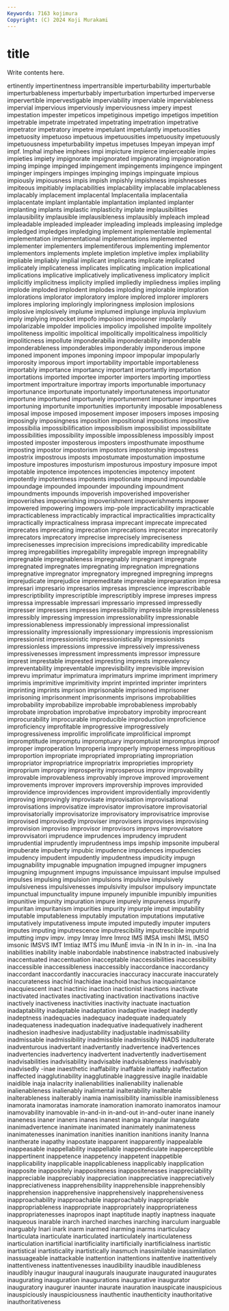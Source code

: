 ```yaml
---
Keywords: 7163 kojimura
Copyright: (C) 2024 Koji Murakami
---
```


# title

Write contents here.



ertinently impertinentness impertransible imperturbability imperturbable imperturbableness imperturbably
imperturbation imperturbed imperverse impervertible impervestigable imperviability imperviable imperviableness impervial impervious
imperviously imperviousness impery impest impestation impester impeticos impetiginous impetigo impetigos
impetition impetrable impetrate impetrated impetrating impetration impetrative impetrator impetratory impetre
impetulant impetulantly impetuosities impetuosity impetuoso impetuous impetuousities impetuousity impetuously impetuousness
impeturbability impetus impetuses Impeyan impeyan impf impf. Imphal imphee imphees
impi impicture impierce impierceable impies impieties impiety impignorate impignorated impignorating
impignoration imping impinge impinged impingement impingements impingence impingent impinger impingers
impinges impinging impings impinguate impious impiously impiousness impis impish impishly
impishness impishnesses impiteous impitiably implacabilities implacability implacable implacableness implacably implacement
implacental Implacentalia implacentalia implacentate implant implantable implantation implanted implanter implanting
implants implastic implasticity implate implausibilities implausibility implausible implausibleness implausibly impleach
implead impleadable impleaded impleader impleading impleads impleasing impledge impledged impledges
impledging implement implementable implemental implementation implementational implementations implemented implementer implementers
implementiferous implementing implementor implementors implements implete impletion impletive implex impliability
impliable impliably implial implicant implicants implicate implicated implicately implicateness implicates
implicating implication implicational implications implicative implicatively implicativeness implicatory implicit implicitly
implicitness implicity implied impliedly impliedness implies impling implode imploded implodent
implodes imploding implorable imploration implorations implorator imploratory implore implored implorer
implorers implores imploring imploringly imploringness implosion implosions implosive implosively implume
implumed implunge impluvia impluvium imply implying impocket impofo impoison impoisoner
impolarily impolarizable impolder impolicies impolicy impolished impolite impolitely impoliteness impolitic
impolitical impolitically impoliticalness impoliticly impoliticness impollute imponderabilia imponderability imponderable imponderableness
imponderables imponderably imponderous impone imponed imponent impones imponing impoor impopular
impopularly imporosity imporous import importability importable importableness importably importance importancy
important importantly importation importations imported importee importer importers importing importless
importment importraiture importray imports importunable importunacy importunance importunate importunately importunateness
importunator importune importuned importunely importunement importuner importunes importuning importunite importunities
importunity imposable imposableness imposal impose imposed imposement imposer imposers imposes
imposing imposingly imposingness imposition impositional impositions impositive impossibilia impossibilification impossibilism
impossibilist impossibilitate impossibilities impossibility impossible impossibleness impossibly impost imposted imposter
imposterous imposters imposthumate imposthume imposting impostor impostorism impostors impostorship impostress
impostrix impostrous imposts impostumate impostumation impostume imposture impostures imposturism imposturous
impostury imposure impot impotable impotence impotences impotencies impotency impotent impotently
impotentness impotents impotionate impound impoundable impoundage impounded impounder impounding impoundment
impoundments impounds impoverish impoverished impoverisher impoverishes impoverishing impoverishment impoverishments impower
impowered impowering impowers imp-pole impracticability impracticable impracticableness impracticably impractical impracticalities
impracticality impractically impracticalness imprasa imprecant imprecate imprecated imprecates imprecating imprecation
imprecations imprecator imprecatorily imprecators imprecatory imprecise imprecisely impreciseness imprecisenesses imprecision
imprecisions impredicability impredicable impreg impregabilities impregability impregable impregn impregnability impregnable
impregnableness impregnably impregnant impregnate impregnated impregnates impregnating impregnation impregnations impregnative
impregnator impregnatory impregned impregning impregns imprejudicate imprejudice impremeditate imprenable impreparation
impresa impresari impresario impresarios impresas imprescience imprescribable imprescriptibility imprescriptible imprescriptibly
imprese impreses impress impressa impressable impressari impressario impressed impressedly impresser
impressers impresses impressibility impressible impressibleness impressibly impressing impression impressionability impressionable
impressionableness impressionably impressional impressionalist impressionality impressionally impressionary impressionis impressionism impressionist
impressionistic impressionistically impressionists impressionless impressions impressive impressively impressiveness impressivenesses impressment
impressments impressor impressure imprest imprestable imprested impresting imprests imprevalency impreventability
impreventable imprevisibility imprevisible imprevision imprevu imprimatur imprimatura imprimaturs imprime impriment
imprimery imprimis imprimitive imprimitivity imprint imprinted imprinter imprinters imprinting imprints
imprison imprisonable imprisoned imprisoner imprisoning imprisonment imprisonments imprisons improbabilities improbability
improbabilize improbable improbableness improbably improbate improbation improbative improbatory improbity improcreant
improcurability improcurable improducible improduction improficience improficiency improfitable improgressive improgressively improgressiveness
improlific improlificate improlificical imprompt impromptitude impromptu impromptuary impromptuist impromptus improof
improper improperation Improperia improperly improperness impropitious improportion impropriate impropriated impropriating
impropriation impropriator impropriatrice impropriatrix improprieties impropriety improprium impropry improsperity improsperous
improv improvability improvable improvableness improvably improve improved improvement improvements improver
improvers improvership improves improvided improvidence improvidences improvident improvidentially improvidently improving
improvingly improvisate improvisation improvisational improvisations improvisatize improvisator improvisatore improvisatorial improvisatorially
improvisatorize improvisatory improvisatrice improvise improvised improvisedly improviser improvisers improvises improvising
improvision improviso improvisor improvisors improvs improvvisatore improvvisatori imprudence imprudences imprudency
imprudent imprudential imprudently imprudentness imps impship impsonite impuberal impuberate impuberty
impubic impudence impudences impudencies impudency impudent impudently impudentness impudicity impugn
impugnability impugnable impugnation impugned impugner impugners impugning impugnment impugns impuissance
impuissant impulse impulsed impulses impulsing impulsion impulsions impulsive impulsively impulsiveness
impulsivenesses impulsivity impulsor impulsory impunctate impunctual impunctuality impune impunely impunible
impunibly impunities impunitive impunity impuration impure impurely impureness impurify impuritan
impuritanism impurities impurity impurple imput imputability imputable imputableness imputably imputation
imputations imputative imputatively imputativeness impute imputed imputedly imputer imputers imputes
imputing imputrescence imputrescibility imputrescible imputrid imputting impv impv. impy Imray
Imre Imroz IMS IMSA imshi IMSL IMSO imsonic IMSVS IMT
Imtiaz IMTS imu IMunE imvia -in IN In in in-
in. -ina Ina inabilities inability inable inabordable inabstinence inabstracted inabusively
inaccentuated inaccentuation inacceptable inaccessibilities inaccessibility inaccessible inaccessibleness inaccessibly inaccordance inaccordancy
inaccordant inaccordantly inaccuracies inaccuracy inaccurate inaccurately inaccurateness inachid Inachidae inachoid
Inachus inacquaintance inacquiescent inact inactinic inaction inactionist inactions inactivate inactivated
inactivates inactivating inactivation inactivations inactive inactively inactiveness inactivities inactivity inactuate
inactuation inadaptability inadaptable inadaptation inadaptive inadept inadeptly inadeptness inadequacies inadequacy
inadequate inadequately inadequateness inadequation inadequative inadequatively inadherent inadhesion inadhesive inadjustability
inadjustable inadmissability inadmissable inadmissibility inadmissible inadmissibly INADS inadulterate inadventurous inadvertant
inadvertantly inadvertence inadvertences inadvertencies inadvertency inadvertent inadvertently inadvertisement inadvisabilities inadvisability
inadvisable inadvisableness inadvisably inadvisedly -inae inaesthetic inaffability inaffable inaffably inaffectation
inaffected inagglutinability inagglutinable inaggressive inagile inaidable inaidible inaja inalacrity inalienabilities
inalienability inalienable inalienableness inalienably inalimental inalterability inalterable inalterableness inalterably inamia
inamissibility inamissible inamissibleness inamorata inamoratas inamorate inamoration inamorato inamoratos inamour
inamovability inamovable in-and-in in-and-out in-and-outer inane inanely inaneness inaner inaners
inanes inanest inanga inangular inangulate inanimadvertence inanimate inanimated inanimately inanimateness
inanimatenesses inanimation inanities inanition inanitions inanity Inanna inantherate inapathy inapostate
inapparent inapparently inappealable inappeasable inappellability inappellable inappendiculate inapperceptible inappertinent inappetence
inappetency inappetent inappetible inapplicability inapplicable inapplicableness inapplicably inapplication inapposite inappositely
inappositeness inappositenesses inappreciability inappreciable inappreciably inappreciation inappreciative inappreciatively inappreciativeness inapprehensibility
inapprehensible inapprehensibly inapprehension inapprehensive inapprehensively inapprehensiveness inapproachability inapproachable inapproachably inappropriable
inappropriableness inappropriate inappropriately inappropriateness inappropriatenesses inapropos inapt inaptitude inaptly inaptness
inaquate inaqueous inarable inarch inarched inarches inarching inarculum inarguable inarguably
Inari inark inarm inarmed inarming inarms inarticulacy Inarticulata inarticulate inarticulated
inarticulately inarticulateness inarticulation inartificial inartificiality inartificially inartificialness inartistic inartistical inartisticality
inartistically inasmuch inassimilable inassimilation inassuageable inattackable inattention inattentions inattentive inattentively
inattentiveness inattentivenesses inaudibility inaudible inaudibleness inaudibly inaugur inaugural inaugurals inaugurate
inaugurated inaugurates inaugurating inauguration inaugurations inaugurative inaugurator inauguratory inaugurer inaunter
inaurate inauration inauspicate inauspicious inauspiciously inauspiciousness inauthentic inauthenticity inauthoritative inauthoritativeness
